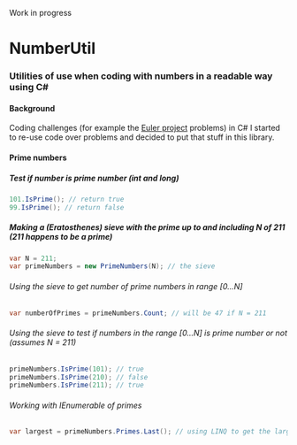 Work in progress
# NumberUtil
### Utilities of use when coding with numbers in a readable way using C#
#### Background ####
Coding challenges (for example the [Euler project](https://projecteuler.net/) problems) in C# I started to re-use code over problems and decided to put that stuff in this library.

#### Prime numbers
##### Test if number is prime number (int and long)

<!-- T1 -->
```c#
101.IsPrime(); // return true
99.IsPrime(); // return false
```
##### Making a (Eratosthenes) sieve with the prime up to and including N of 211 (211 happens to be a prime)
```c#
var N = 211;
var primeNumbers = new PrimeNumbers(N); // the sieve
````

###### Using the sieve to get number of prime numbers in range [0...N]
<!-- T2 -->
```c#
var numberOfPrimes = primeNumbers.Count; // will be 47 if N = 211
```

###### Using the sieve to test if numbers in the range [0...N] is prime number or not (assumes N = 211)
<!-- T3 -->
```c#
primeNumbers.IsPrime(101); // true
primeNumbers.IsPrime(210); // false
primeNumbers.IsPrime(211); // true
```

###### Working with IEnumerable of primes
<!-- T4 -->
```c#
var largest = primeNumbers.Primes.Last(); // using LINQ to get the largest prime less or equal to N.
```

